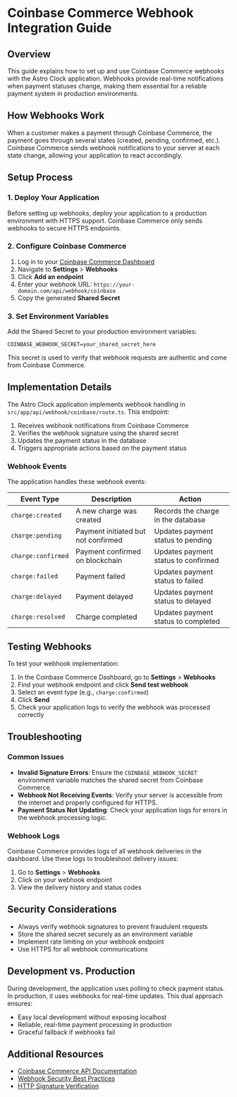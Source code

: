 # Coinbase Commerce Webhook Integration Guide

## Overview

This guide explains how to set up and use Coinbase Commerce webhooks with the Astro Clock application. Webhooks provide real-time notifications when payment statuses change, making them essential for a reliable payment system in production environments.

## How Webhooks Work

When a customer makes a payment through Coinbase Commerce, the payment goes through several states (created, pending, confirmed, etc.). Coinbase Commerce sends webhook notifications to your server at each state change, allowing your application to react accordingly.

## Setup Process

### 1. Deploy Your Application

Before setting up webhooks, deploy your application to a production environment with HTTPS support. Coinbase Commerce only sends webhooks to secure HTTPS endpoints.

### 2. Configure Coinbase Commerce

1. Log in to your [Coinbase Commerce Dashboard](https://commerce.coinbase.com/dashboard)
2. Navigate to **Settings** > **Webhooks**
3. Click **Add an endpoint**
4. Enter your webhook URL: `https://your-domain.com/api/webhook/coinbase`
5. Copy the generated **Shared Secret**

### 3. Set Environment Variables

Add the Shared Secret to your production environment variables:

```
COINBASE_WEBHOOK_SECRET=your_shared_secret_here
```

This secret is used to verify that webhook requests are authentic and come from Coinbase Commerce.

## Implementation Details

The Astro Clock application implements webhook handling in `src/app/api/webhook/coinbase/route.ts`. This endpoint:

1. Receives webhook notifications from Coinbase Commerce
2. Verifies the webhook signature using the shared secret
3. Updates the payment status in the database
4. Triggers appropriate actions based on the payment status

### Webhook Events

The application handles these webhook events:

| Event Type | Description | Action |
|------------|-------------|--------|
| `charge:created` | A new charge was created | Records the charge in the database |
| `charge:pending` | Payment initiated but not confirmed | Updates payment status to pending |
| `charge:confirmed` | Payment confirmed on blockchain | Updates payment status to confirmed |
| `charge:failed` | Payment failed | Updates payment status to failed |
| `charge:delayed` | Payment delayed | Updates payment status to delayed |
| `charge:resolved` | Charge completed | Updates payment status to completed |

## Testing Webhooks

To test your webhook implementation:

1. In the Coinbase Commerce Dashboard, go to **Settings** > **Webhooks**
2. Find your webhook endpoint and click **Send test webhook**
3. Select an event type (e.g., `charge:confirmed`)
4. Click **Send**
5. Check your application logs to verify the webhook was processed correctly

## Troubleshooting

### Common Issues

- **Invalid Signature Errors**: Ensure the `COINBASE_WEBHOOK_SECRET` environment variable matches the shared secret from Coinbase Commerce.
- **Webhook Not Receiving Events**: Verify your server is accessible from the internet and properly configured for HTTPS.
- **Payment Status Not Updating**: Check your application logs for errors in the webhook processing logic.

### Webhook Logs

Coinbase Commerce provides logs of all webhook deliveries in the dashboard. Use these logs to troubleshoot delivery issues:

1. Go to **Settings** > **Webhooks**
2. Click on your webhook endpoint
3. View the delivery history and status codes

## Security Considerations

- Always verify webhook signatures to prevent fraudulent requests
- Store the shared secret securely as an environment variable
- Implement rate limiting on your webhook endpoint
- Use HTTPS for all webhook communications

## Development vs. Production

During development, the application uses polling to check payment status. In production, it uses webhooks for real-time updates. This dual approach ensures:

- Easy local development without exposing localhost
- Reliable, real-time payment processing in production
- Graceful fallback if webhooks fail

## Additional Resources

- [Coinbase Commerce API Documentation](https://docs.cloud.coinbase.com/commerce/docs/api-reference)
- [Webhook Security Best Practices](https://docs.cloud.coinbase.com/commerce/docs/webhooks#security)
- [HTTP Signature Verification](https://docs.cloud.coinbase.com/commerce/docs/webhooks#http-signature-verification)
